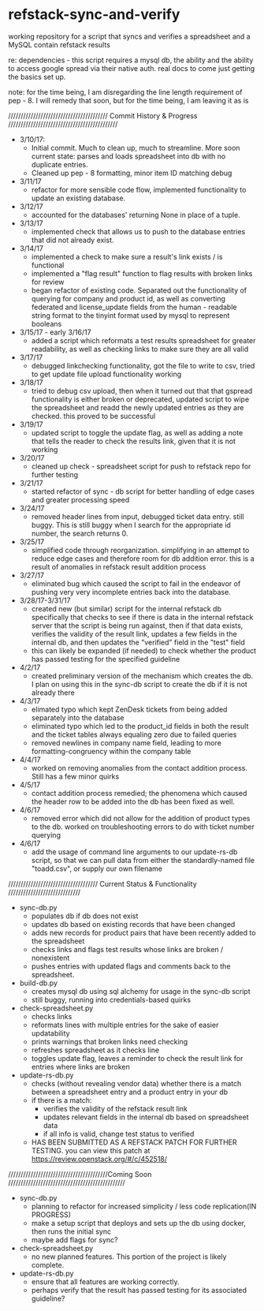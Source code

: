 # refstack-sync-and-verify
working repository for a script that syncs and verifies a spreadsheet and a
MySQL contain refstack results

re: dependencies - this script requires a mysql db, the ability and the ability
to access google spread via their native auth. real docs to come
just getting
the basics set up.

note: for the time being, I am disregarding the line length requirement of
pep - 8. I will remedy that soon, but for the time being, I am leaving it as is

//////////////////////////////////////// Commit History & Progress ////////////////////////////////////////////

* 3/10/17:
    - Initial commit. Much to clean up, much to streamline. More soon
        current state: parses and loads spreadsheet into db with no duplicate
        entries.
    - Cleaned up pep - 8 formatting, minor item ID matching debug
* 3/11/17
    - refactor for more sensible code flow, implemented functionality
        to update an existing database.
* 3/12/17
    - accounted for the databases' returning None in place of a tuple.
* 3/13/17
    - implemented check that allows us to push to the database entries that
        did not already exist.
* 3/14/17
    - implemented a check to make sure a result's link exists / is
        functional
    - implemented a "flag result" function to flag results with broken links for
        review
    - began refactor of existing code. Separated out the functionality of querying
        for company and product id, as well as converting federated and license_update
        fields from the human - readable string format to the tinyint format used by
        mysql to represent booleans
* 3/15/17 - early 3/16/17
    - added a script which reformats a test results spreadsheet for greater
        readability, as well as checking links to make sure they are all valid
* 3/17/17
    - debugged linkchecking functionality, got the file to write to csv, tried to get
        update file upload functionality working
* 3/18/17
    - tried to debug csv upload, then when it turned out that that gspread functionality
        is either broken or deprecated, updated script to wipe the spreadsheet and readd
        the newly updated entries as they are checked. this proved to be successful
* 3/19/17
    - updated script to toggle the update flag, as well as adding a note that tells the
        reader to check the results link, given that it is not working
* 3/20/17
    - cleaned up check - spreadsheet script for push to refstack repo for further testing
* 3/21/17
    - started refactor of sync - db script for better handling of edge cases and greater
        processing speed
* 3/24/17
    - removed header lines from input, debugged ticket data entry. still buggy. This is
        still buggy
        when I search for the appropriate id number, the search returns 0.
* 3/25/17
    - simplified code through reorganization. simplifying in an attempt to reduce edge
        cases and therefore room for db addition error. this is a result of anomalies in
        refstack result addition process
* 3/27/17
    - eliminated bug which caused the script to fail in the endeavor of pushing very
        very incomplete entries back into the database.
* 3/28/17-3/31/17
    - created new (but similar) script for the internal refstack db specifically that checks to
      see if there is data in the internal refstack server that the script is being run against,
      then if that data exists, verifies the validity of the result link, updates a few fields
      in the internal db, and then updates the "verified" field in the "test" field
    - this can likely be expanded (if needed) to check whether the product has passed testing for
      the specified guideline
* 4/2/17
    - created preliminary version of the mechanism which creates the db. I plan on using this in
      the sync-db script to create the db if it is not already there
* 4/3/17
    - elimated typo which kept ZenDesk tickets from being added separately into the database
    - eliminated typo which led to the product_id fields in both the result and the ticket tables
      always equaling zero due to failed queries
    - removed newlines in company name field, leading to more formatting-congruency within the
      company table
* 4/4/17
    - worked on removing anomalies from the contact addition process. Still has a few minor quirks
* 4/5/17
    - contact addition process remedied; the phenomena which caused the header row to be added
      into the db has been fixed as well.
* 4/6/17
    - removed error which did not allow for the addition of product types to the db. worked on
      troubleshooting errors to do with ticket number querying
* 4/6/17
    - add the usage of command line arguments to our update-rs-db script, so that we can pull
      data from either the standardly-named file "toadd.csv", or supply our own filename

//////////////////////////////////// Current Status & Functionality /////////////////////////////

* sync-db.py
  - populates db if db does not exist
  - updates db based on existing records that have been changed
  - adds new records for product pairs that have been recently added to the spreadsheet
  - checks links and flags test results whose links are broken / nonexistent
  - pushes entries with updated flags and comments back to the spreadsheet.
* build-db.py
  - creates mysql db using sql alchemy for usage in the sync-db script
  - still buggy, running into credentials-based quirks
* check-spreadsheet.py
  - checks links
  - reformats lines with multiple entries for the sake of easier updatability
  - prints warnings that broken links need checking
  - refreshes spreadsheet as it checks line
  - toggles update flag, leaves a reminder to check the result link for entries where links
        are broken
* update-rs-db.py
  - checks (without revealing vendor data) whether there is a match between a spreadsheet
    entry and a product entry in your db
  - if there is a match:
    * verifies the validity of the refstack result link
    * updates relevant fields in the internal db based on spreadsheet data
    * if all info is valid, change test status to verified
  - HAS BEEN SUBMITTED AS A REFSTACK PATCH FOR FURTHER TESTING. you can view this patch at
    https://review.openstack.org/#/c/452518/

////////////////////////////////////////Coming Soon ///////////////////////////////////////////////

* sync-db.py
  - planning to refactor for increased simplicity / less code replication(IN PROGRESS)
  - make a setup script that deploys and sets up the db using docker, then runs the initial sync
  - maybe add flags for sync?
* check-spreadsheet.py
  - no new planned features. This portion of the project is likely complete.
* update-rs-db.py
  - ensure that all features are working correctly.
  - perhaps verify that the result has passed testing for its associated guideline?
